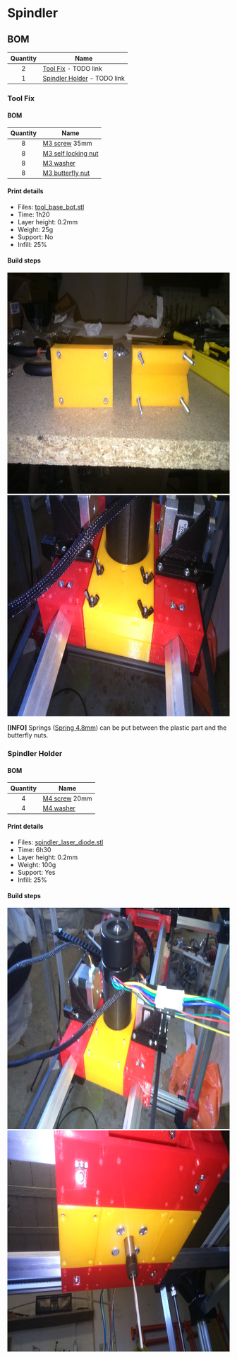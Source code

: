 # Spindler

## BOM
| Quantity | Name |
| :---: | --- |
| 2 | [Tool Fix](#) - TODO link | 
| 1 | [Spindler Holder](#) - TODO link | 

### Tool Fix
#### BOM
| Quantity | Name |
| :---: | --- |
| 8 | [M3 screw](../bom/bom.md) 35mm | 
| 8 | [M3 self locking nut](../bom/bom.md) | 
| 8 | [M3 washer](../bom/bom.md) | 
| 8 | [M3 butterfly nut](../bom/bom.md) | 

#### Print details
* Files: [tool_base_bot.stl](../../models/tools/tool_base_bot.stl)
* Time: 1h20
* Layer height: 0.2mm
* Weight: 25g
* Support: No
* Infill: 25%

#### Build steps
<a href="./DSC_0040.JPG"><img src="./DSC_0040.JPG" height="500"></a>
<a href="./DSC_0045.JPG"><img src="./DSC_0045.JPG" height="500"></a>

**[INFO]** Springs ([Spring 4.8mm](../bom/bom.md)) can be put between the plastic part and the butterfly nuts.

### Spindler Holder
#### BOM
| Quantity | Name |
| :---: | --- |
| 4 | [M4 screw](../bom/bom.md) 20mm | 
| 4 | [M4 washer](../bom/bom.md) | 

#### Print details
* Files: [spindler_laser_diode.stl](../../models/tools/spindler/spindler_laser_diode.stl)
* Time: 6h30
* Layer height: 0.2mm
* Weight: 100g
* Support: Yes
* Infill: 25%

#### Build steps
<a href="./DSC_0042.JPG"><img src="./DSC_0042.JPG" height="500"></a>
<a href="./DSC_0044.JPG"><img src="./DSC_0044.JPG" height="500"></a>